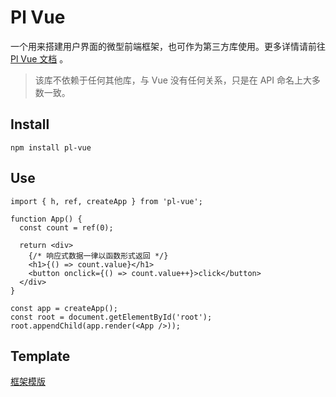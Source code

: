 # Pl Vue

一个用来搭建用户界面的微型前端框架，也可作为第三方库使用。更多详情请前往 [Pl Vue 文档](http://plvue.hpyyb.cn/) 。

> 该库不依赖于任何其他库，与 Vue 没有任何关系，只是在 API 命名上大多数一致。

## Install

`npm install pl-vue`

## Use

```tsx
import { h, ref, createApp } from 'pl-vue';

function App() {
  const count = ref(0);

  return <div>
    {/* 响应式数据一律以函数形式返回 */}
    <h1>{() => count.value}</h1>
    <button onclick={() => count.value++}>click</button>
  </div>
}

const app = createApp();
const root = document.getElementById('root');
root.appendChild(app.render(<App />));
```

## Template

[框架模版](https://github.com/yubo9807/plvue-template)

